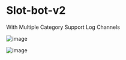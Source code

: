 # Slot-bot-v2
With Multiple Category Support 
Log Channels 

![image](https://github.com/mafiayt69/Slot-bot-v2/assets/91059034/a152ea18-1740-4918-8318-9c44ad7af4b8)

![image](https://github.com/mafiayt69/Slot-bot-v2/assets/91059034/beb751f3-ad43-4d7c-80ac-44e9f6442998)

